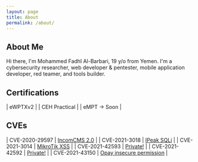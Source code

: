 ```yaml
---
layout: page
title: About
permalink: /about/
---
```


## About Me

Hi there, I'm Mohammed Fadhl Al-Barbari, 19 y/o from Yemen. I'm a cybersecurity researcher, web developer & pentester, mobile application developer, red teamer, and tools builder.

## Certifications 

| eWPTXv2          |
| CEH Practical          |
| eMPT -> Soon          |

## CVEs 
| CVE-2020-29597          | [IncomCMS 2.0](https://m4dm0e.github.io/2020/12/07/incom-insecure-up.html)          |
| CVE-2021-3018          | [IPeak SQLi](https://m4dm0e.github.io/2020/12/07/ipeak-cms-sqli.html)          |
| CVE-2021-3014          | [MikroTik XSS](https://m4dm0e.github.io/2021/01/04/mikrotik-xss-reflected.html)          |
| CVE-2021-42593          | [Private!](https://cve.mitre.org/cgi-bin/cvename.cgi?name=CVE-2021-42593)          |
| CVE-2021-42592          | [Private!](https://cve.mitre.org/cgi-bin/cvename.cgi?name=CVE-2021-42592)          |
| CVE-2021-43150          | [Opay insecure permission](https://m4dm0e.github.io/2021/10/29/opay-cve.html)          |
